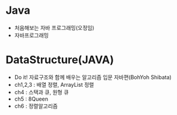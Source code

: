 # Java
+ 처음해보는 자바 프로그래밍(오정임)
+ 자바프로그래밍
# DataStructure(JAVA)
+ Do it! 자료구조와 함께 배우는 알고리즘 입문 자바편(BohYoh Shibata)
+ ch1,2,3 : 배열 정렬, ArrayList 정렬
+ ch4 : 스택과 큐, 원형 큐
+ ch5 : 8Queen
+ ch6 : 정렬알고리즘
